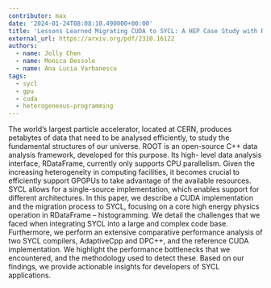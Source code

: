 ```yaml
---
contributor: max
date: '2024-01-24T08:08:10.490000+00:00'
title: 'Lessons Learned Migrating CUDA to SYCL: A HEP Case Study with ROOT RDataFrame'
external_url: https://arxiv.org/pdf/2310.16122
authors:
  - name: Jolly Chen
  - name: Monica Dessole
  - name: Ana Lucia Varbanescu
tags:
  - sycl
  - gpu
  - cuda
  - heterogeneous-programming
---
```


The world’s largest particle accelerator, located at CERN, produces petabytes of data that need to be analysed efficiently, 
to study the fundamental structures of our universe. ROOT is an open-source C++ data analysis framework, developed for this 
purpose. Its high- level data analysis interface, RDataFrame, currently only supports CPU parallelism. Given the increasing 
heterogeneity in computing facilities, it becomes crucial to efficiently support GPGPUs to take advantage of the available 
resources. SYCL allows for a single-source implementation, which enables support for different architectures. In this paper, 
we describe a CUDA implementation and the migration process to SYCL, focusing on a core high energy physics operation in 
RDataFrame – histogramming. We detail the challenges that we faced when integrating SYCL into a large and complex code base. 
Furthermore, we perform an extensive comparative performance analysis of two SYCL compilers, AdaptiveCpp and DPC++, and the 
reference CUDA implementation. We highlight the performance bottlenecks that we encountered, and the methodology used to detect 
these. Based on our findings, we provide actionable insights for developers of SYCL applications.

